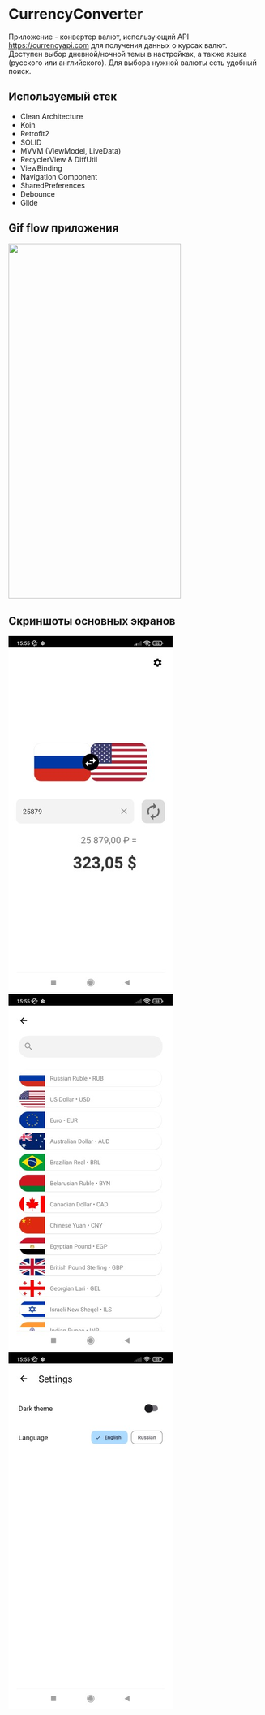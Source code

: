 # CurrencyConverter
Приложение - конвертер валют, использующий API https://currencyapi.com для получения данных о курсах валют.  
Доступен выбор дневной/ночной темы в настройках, а также языка (русского или английского).
Для выбора нужной валюты есть удобный поиск.

## Используемый стек

+ Clean Architecture
+ Koin
+ Retrofit2
+ SOLID
+ MVVM (ViewModel, LiveData)  
+ RecyclerView & DiffUtil  
+ ViewBinding  
+ Navigation Component  
+ SharedPreferences
+ Debounce  
+ Glide


## Gif flow приложения

<img src="https://github.com/alexxk2/CurrencyConverter/blob/master/app/src/main/res/drawable/flow.gif" width="340" height="699" />  <br>

## Скриншоты основных экранов

![Main screen](https://github.com/alexxk2/CurrencyConverter/blob/dev/app/src/main/res/drawable/example_main_screen3.jpg)
![Search screen](https://github.com/alexxk2/CurrencyConverter/blob/dev/app/src/main/res/drawable/example_search_currency3.jpg)
![Settings screen](https://github.com/alexxk2/CurrencyConverter/blob/dev/app/src/main/res/drawable/example_settings_english3.jpg)
